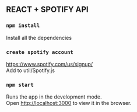 ## REACT + SPOTIFY API


### `npm install`

Install all the dependencies<br>


### `create spotify account`

https://www.spotify.com/us/signup/<br>
Add to util/Spotify.js


### `npm start`

Runs the app in the development mode.<br>
Open [http://localhost:3000](http://localhost:3000) to view it in the browser.
